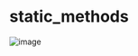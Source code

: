 # static_methods
![image](https://user-images.githubusercontent.com/76125731/124467339-62fa2a80-dda0-11eb-83cc-232d8debea26.png)
